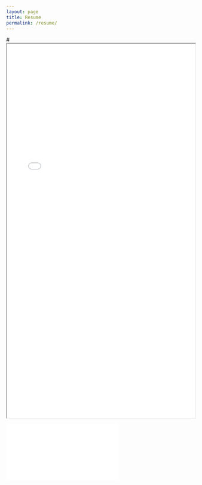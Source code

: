 ```yaml
---
layout: page
title: Resume
permalink: /resume/
---
```




#<iframe src="/assets/resume.pdf#toolbar=0" width="100%" height="1000vh"></iframe>

<object data="resume.pdf" width="750px" height="750px">
    <embed src="/assets/resume.pdf">
    </embed>
</object>
